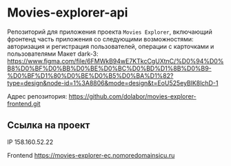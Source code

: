 # Movies-explorer-api

Репозиторий для приложения проекта `Movies Explorer`, включающий фронтенд часть приложения со следующими возможностями: авторизация и регистрация пользователей, операции с карточками и пользователями
Макет dark-3: https://www.figma.com/file/6FMWkB94wE7KTkcCgUXtnC/%D0%94%D0%B8%D0%BF%D0%BB%D0%BE%D0%BC%D0%BD%D1%8B%D0%B9-%D0%BF%D1%80%D0%BE%D0%B5%D0%BA%D1%82?type=design&node-id=1%3A8806&mode=design&t=EoU525eyBlK8lchD-1

Адрес репозитория: https://github.com/dolabor/movies-explorer-frontend.git

## Ссылка на проект

IP 158.160.52.22

Frontend https://movies-explorer-ec.nomoredomainsicu.ru
